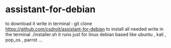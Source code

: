 # assistant-for-debian
to download it write in terminal :
git clone https://github.com/csdroit/assistant-for-debian
to install all needed write in the terminal ./installer.sh
it runs just for linux debian based like ubuntu , kali , pop_os , parrot ...
